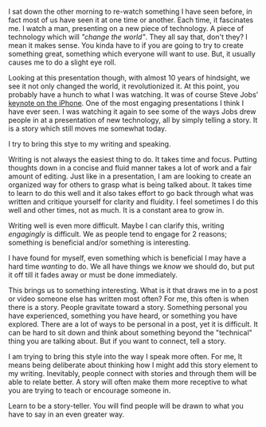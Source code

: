 I sat down the other morning to re-watch something I have seen before, in fact most of us have seen it at one time or another. Each time, it fascinates me. I watch a man, presenting on a new piece of technology. A piece of technology which will *"change the world"*. They all say that, don't they? I mean it makes sense. You kinda have to if you are going to try to create something great, something which everyone will want to use. But, it usually causes me to do a slight eye roll.

Looking at this presentation though, with almost 10 years of hindsight, we see it not only changed the world, it revolutionized it. At this point, you probably have a hunch to what I was watching. It was of course Steve Jobs' [keynote on the iPhone](https://www.youtube.com/watch?v=t4OEsI0Sc_s). One of the most engaging presentations I think I have ever seen. I was watching it again to see some of the ways Jobs drew people in at a presentation of new technology, all by simply telling a story. It is a story which still moves me somewhat today. 

I try to bring this stye to my writing and speaking.

Writing is not always the easiest thing to do. It takes time and focus. Putting thoughts down in a concise and fluid manner takes a lot of work and a fair amount of editing. Just like in a presentation, I am are looking to create an organized way for others to grasp what is being talked about. It takes time to learn to do this well and it also takes effort to go back through what was written and critique yourself for clarity and fluidity. I feel sometimes I do this well and other times, not as much. It is a constant area to grow in. 

Writing well is even more difficult. Maybe I can clarify this, writing *engagingly* is difficult. We as people tend to engage for 2 reasons; something is beneficial and/or something is interesting.

I have found for myself, even something which is beneficial I may have a hard time *wanting* to do. We all have things we *know* we should do, but put it off till it fades away or must be done immediately. 

This brings us to something interesting. What is it that draws me in to a post or video someone else has written most often? For me, this often is when there is a story. People gravitate toward a story. Something personal you have experienced, something you have heard, or something you have explored. There are a lot of ways to be personal in a post, yet it is difficult. It can be hard to sit down and think about something beyond the "technical" thing you are talking about. But if you want to connect, tell a story. 

I am trying to bring this style into the way I speak more often. For me, It means being deliberate about thinking how I might add this story element to my writing. Inevitably, people connect with stories and through them will be able to relate better. A story will often make them more receptive to what you are trying to teach or encourage someone in. 

Learn to be a story-teller. You will find people will be drawn to what you have to say in an even greater way. 













